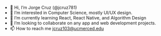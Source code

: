 - 👋 Hi, I’m Jorge Cruz  (@jcruz781)
- 👀 I’m interested in Computer Science, mostly UI/UX design. 
- 🌱 I’m currently learning React, React Native, and Algorithm Design
- 💞️ I’m looking to collaborate on any app and web development projects.
- 📫 How to reach me jcruz103@ucmerced.edu

<!---
jcruz781/jcruz781 is a ✨ special ✨ repository because its `README.md` (this file) appears on your GitHub profile.
You can click the Preview link to take a look at your changes.
--->
